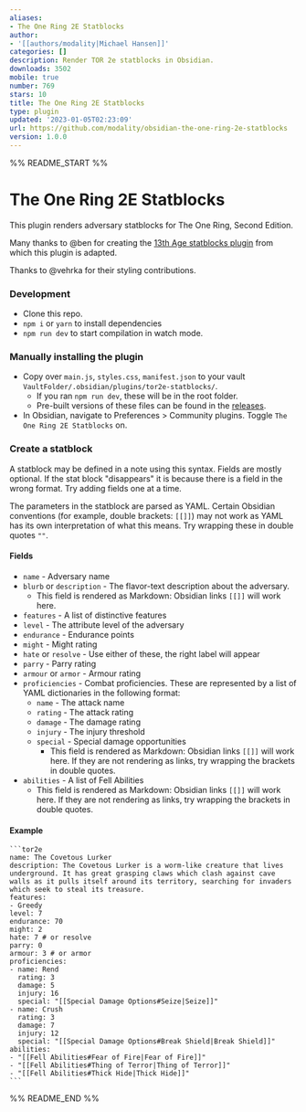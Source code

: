 ```yaml
---
aliases:
- The One Ring 2E Statblocks
author:
- '[[authors/modality|Michael Hansen]]'
categories: []
description: Render TOR 2e statblocks in Obsidian.
downloads: 3502
mobile: true
number: 769
stars: 10
title: The One Ring 2E Statblocks
type: plugin
updated: '2023-01-05T02:23:09'
url: https://github.com/modality/obsidian-the-one-ring-2e-statblocks
version: 1.0.0
---
```


%% README_START %%

# The One Ring 2E Statblocks

This plugin renders adversary statblocks for The One Ring, Second Edition.

Many thanks to @ben for creating the [13th Age statblocks plugin](https://github.com/ben/obsidian-13th-age-statblocks) from which this plugin is adapted.

Thanks to @vehrka for their styling contributions.

### Development

- Clone this repo.
- `npm i` or `yarn` to install dependencies
- `npm run dev` to start compilation in watch mode.

### Manually installing the plugin

- Copy over `main.js`, `styles.css`, `manifest.json` to your vault `VaultFolder/.obsidian/plugins/tor2e-statblocks/`.
  - If you ran `npm run dev`, these will be in the root folder.
  - Pre-built versions of these files can be found in the [releases](https://github.com/modality/obsidian-the-one-ring-2e-statblocks/releases).
- In Obsidian, navigate to Preferences > Community plugins. Toggle `The One Ring 2E Statblocks` on.

### Create a statblock

A statblock may be defined in a note using this syntax. Fields are mostly optional. If the stat block "disappears" it is because there is a field in the wrong format. Try adding fields one at a time.

The parameters in the statblock are parsed as YAML. Certain Obsidian conventions (for example, double brackets: `[[]]`) may not work as YAML has its own interpretation of what this means. Try wrapping these in double quotes `""`.

#### Fields

- `name` - Adversary name
- `blurb` or `description` - The flavor-text description about the adversary.
  - This field is rendered as Markdown: Obsidian links `[[]]` will work here.
- `features` - A list of distinctive features
- `level` - The attribute level of the adversary
- `endurance` - Endurance points
- `might` - Might rating
- `hate` or `resolve` - Use either of these, the right label will appear
- `parry` - Parry rating
- `armour` or `armor` - Armour rating
- `proficiencies` - Combat proficiencies. These are represented by a list of YAML dictionaries in the following format:
  - `name` - The attack name
  - `rating` - The attack rating
  - `damage` - The damage rating
  - `injury` - The injury threshold
  - `special` - Special damage opportunities
    - This field is rendered as Markdown: Obsidian links `[[]]` will work here. If they are not rendering as links, try wrapping the brackets in double quotes.
- `abilities` - A list of Fell Abilities
  - This field is rendered as Markdown: Obsidian links `[[]]` will work here. If they are not rendering as links, try wrapping the brackets in double quotes.

#### Example

````
```tor2e
name: The Covetous Lurker
description: The Covetous Lurker is a worm-like creature that lives underground. It has great grasping claws which clash against cave walls as it pulls itself around its territory, searching for invaders which seek to steal its treasure.
features:
- Greedy
level: 7
endurance: 70
might: 2
hate: 7 # or resolve
parry: 0
armour: 3 # or armor
proficiencies:
- name: Rend
  rating: 3
  damage: 5
  injury: 16
  special: "[[Special Damage Options#Seize|Seize]]"
- name: Crush
  rating: 3
  damage: 7
  injury: 12
  special: "[[Special Damage Options#Break Shield|Break Shield]]"
abilities:
- "[[Fell Abilities#Fear of Fire|Fear of Fire]]"
- "[[Fell Abilities#Thing of Terror|Thing of Terror]]"
- "[[Fell Abilities#Thick Hide|Thick Hide]]"
```
````


%% README_END %%